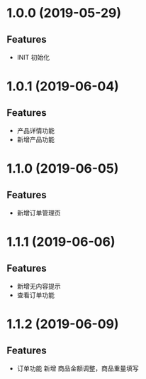 # 1.0.0 (2019-05-29)

## Features

*  INIT 初始化

# 1.0.1 (2019-06-04)

## Features

*  产品详情功能
*  新增产品功能

# 1.1.0 (2019-06-05)

## Features

* 新增订单管理页

# 1.1.1 (2019-06-06)

## Features

* 新增无内容提示
* 查看订单功能

# 1.1.2 (2019-06-09)

## Features

* 订单功能 新增 商品金额调整，商品重量填写